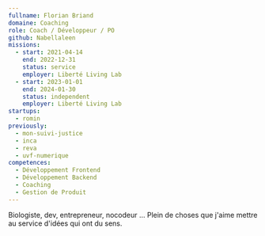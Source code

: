 ```yaml
---
fullname: Florian Briand
domaine: Coaching
role: Coach / Développeur / PO
github: Nabellaleen
missions:
  - start: 2021-04-14
    end: 2022-12-31
    status: service
    employer: Liberté Living Lab
  - start: 2023-01-01
    end: 2024-01-30
    status: independent
    employer: Liberté Living Lab
startups:
  - romin
previously:
  - mon-suivi-justice
  - inca
  - reva
  - uvf-numerique
competences:
  - Développement Frontend
  - Développement Backend
  - Coaching
  - Gestion de Produit
---
```

Biologiste, dev, entrepreneur, nocodeur ... Plein de choses que j'aime mettre au service d'idées qui ont du sens.
